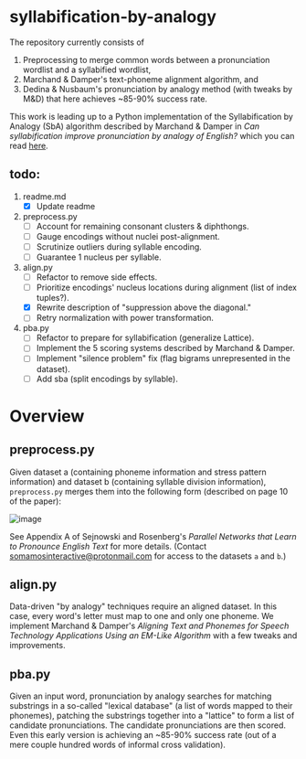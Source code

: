 # syllabification-by-analogy
The repository currently consists of 

1. Preprocessing to merge common words between a pronunciation wordlist and a syllabified wordlist,
2. Marchand & Damper's text-phoneme alignment algorithm, and
3. Dedina & Nusbaum's pronunciation by analogy method (with tweaks by M&D) that here achieves ~85-90% success rate.

This work is leading up to a Python implementation of the Syllabification by Analogy (SbA) algorithm described by Marchand & Damper in _Can syllabification improve pronunciation by analogy of English?_ which you can read [here](https://github.com/somamos/syllabification-by-analogy/files/13186641/Damper.Marchand.s.Can.syllabification.improve.pronunciation.by.analogy.of.English.pdf).

## todo:
1. readme.md
    - [X] Update readme
2. preprocess.py
    - [ ] Account for remaining consonant clusters & diphthongs.
    - [ ] Gauge encodings without nuclei post-alignment.
    - [ ] Scrutinize outliers during syllable encoding.
    - [ ] Guarantee 1 nucleus per syllable.
3. align.py
    - [ ] Refactor to remove side effects.
    - [ ] Prioritize encodings' nucleus locations during alignment (list of index tuples?).
    - [X] Rewrite description of "suppression above the diagonal."
    - [ ] Retry normalization with power transformation.
4. pba.py
    - [ ] Refactor to prepare for syllabification (generalize Lattice).
    - [ ] Implement the 5 scoring systems described by Marchand & Damper.
    - [ ] Implement "silence problem" fix (flag bigrams unrepresented in the dataset).
    - [ ] Add sba (split encodings by syllable).

# Overview
 
## preprocess.py

Given dataset a (containing phoneme information and stress pattern information) and dataset b (containing syllable division information), `preprocess.py` merges them into the following form (described on page 10 of the paper):

![image](https://github.com/somamos/syllabification-by-analogy/assets/141623014/20972aa6-35d1-42e3-a0da-2a387fb5df2f)

See Appendix A of Sejnowski and Rosenberg's _Parallel Networks that Learn to Pronounce English Text_ for more details. (Contact somamosinteractive@protonmail.com for access to the datasets `a` and `b`.) 

## align.py

Data-driven "by analogy" techniques require an aligned dataset. In this case, every word's letter must map to one and only one phoneme. We implement Marchand & Damper's _Aligning Text and Phonemes for Speech Technology Applications Using an EM-Like Algorithm_ with a few tweaks and improvements. 

## pba.py

Given an input word, pronunciation by analogy searches for matching substrings in a so-called "lexical database" (a list of words mapped to their phonemes), patching the substrings together into a "lattice" to form a list of candidate pronunciations. The candidate pronunciations are then scored. Even this early version is achieving an ~85-90% success rate (out of a mere couple hundred words of informal cross validation).
